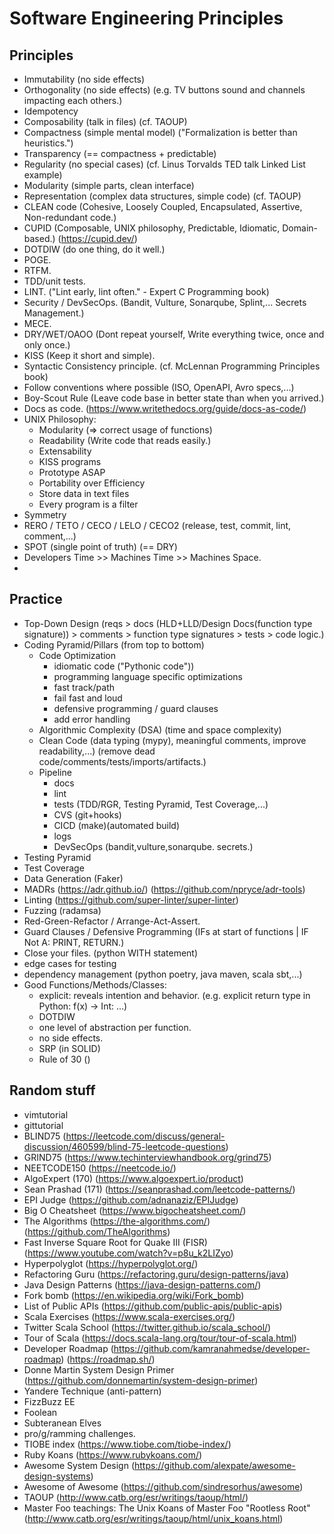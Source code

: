 # Software Engineering Principles

## Principles
* Immutability (no side effects)
* Orthogonality (no side effects) (e.g. TV buttons sound and channels impacting each others.)
* Idempotency
* Composability (talk in files) (cf. TAOUP)
* Compactness (simple mental model) ("Formalization is better than heuristics.")
* Transparency (== compactness + predictable)
* Regularity (no special cases) (cf. Linus Torvalds TED talk Linked List example)
* Modularity (simple parts, clean interface)
* Representation (complex data structures, simple code) (cf. TAOUP)
* CLEAN code (Cohesive, Loosely Coupled, Encapsulated, Assertive, Non-redundant code.)
* CUPID (Composable, UNIX philosophy, Predictable, Idiomatic, Domain-based.) (<https://cupid.dev/>)
* DOTDIW (do one thing, do it well.)
* POGE.
* RTFM.
* TDD/unit tests.
* LINT. ("Lint early, lint often." - Expert C Programming book)
* Security / DevSecOps. (Bandit, Vulture, Sonarqube, Splint,... Secrets Management.)
* MECE.
* DRY/WET/OAOO (Dont repeat yourself, Write everything twice, once and only once.)
* KISS (Keep it short and simple).
* Syntactic Consistency principle. (cf. McLennan Programming Principles book)
* Follow conventions where possible (ISO, OpenAPI, Avro specs,...)
* Boy-Scout Rule (Leave code base in better state than when you arrived.)
* Docs as code. (<https://www.writethedocs.org/guide/docs-as-code/>)
* UNIX Philosophy:
    * Modularity (=> correct usage of functions)
    * Readability (Write code that reads easily.)
    * Extensability
    * KISS programs
    * Prototype ASAP
    * Portability over Efficiency
    * Store data in text files
    * Every program is a filter
* Symmetry
* RERO / TETO / CECO / LELO / CECO2 (release, test, commit, lint, comment,...)
* SPOT (single point of truth) (== DRY)
* Developers Time >> Machines Time >> Machines Space.
* 

## Practice
* Top-Down Design (reqs > docs (HLD+LLD/Design Docs(function type signature)) > comments > function type signatures > tests > code logic.)
* Coding Pyramid/Pillars (from top to bottom)
    * Code Optimization
        * idiomatic code ("Pythonic code"))
        * programming language specific optimizations
        * fast track/path
        * fail fast and loud
        * defensive programming / guard clauses
        * add error handling
    * Algorithmic Complexity (DSA) (time and space complexity)
    * Clean Code (data typing (mypy), meaningful comments, improve readability,...) (remove dead code/comments/tests/imports/artifacts.)
    * Pipeline
        * docs
        * lint
        * tests (TDD/RGR, Testing Pyramid, Test Coverage,...)
        * CVS (git+hooks)
        * CICD (make)(automated build)
        * logs
        * DevSecOps (bandit,vulture,sonarqube. secrets.)
* Testing Pyramid
* Test Coverage
* Data Generation (Faker)
* MADRs (<https://adr.github.io/>) (<https://github.com/npryce/adr-tools>)
* Linting (<https://github.com/super-linter/super-linter>)
* Fuzzing (radamsa)
* Red-Green-Refactor / Arrange-Act-Assert.
* Guard Clauses / Defensive Programming (IFs at start of functions | IF Not A: PRINT, RETURN.)
* Close your files. (python WITH statement)
* edge cases for testing
* dependency management (python poetry, java maven, scala sbt,...)
* Good Functions/Methods/Classes:
    * explicit: reveals intention and behavior. (e.g. explicit return type in Python: f(x) -> Int: ...)
    * DOTDIW
    * one level of abstraction per function.
    * no side effects.
    * SRP (in SOLID)
    * Rule of 30 ()


## Random stuff
* vimtutorial
* gittutorial
* BLIND75 (<https://leetcode.com/discuss/general-discussion/460599/blind-75-leetcode-questions>)
* GRIND75 (<https://www.techinterviewhandbook.org/grind75>)
* NEETCODE150 (<https://neetcode.io/>)
* AlgoExpert (170) (<https://www.algoexpert.io/product>)
* Sean Prashad (171) (<https://seanprashad.com/leetcode-patterns/>)
* EPI Judge (<https://github.com/adnanaziz/EPIJudge>)
* Big O Cheatsheet (<https://www.bigocheatsheet.com/>)
* The Algorithms (<https://the-algorithms.com/>) (<https://github.com/TheAlgorithms>)
* Fast Inverse Square Root for Quake III (FISR) (<https://www.youtube.com/watch?v=p8u_k2LIZyo>)
* Hyperpolyglot (<https://hyperpolyglot.org/>)
* Refactoring Guru (<https://refactoring.guru/design-patterns/java>)
* Java Design Patterns (<https://java-design-patterns.com/>)
* Fork bomb (<https://en.wikipedia.org/wiki/Fork_bomb>)
* List of Public APIs (<https://github.com/public-apis/public-apis>)
* Scala Exercises (<https://www.scala-exercises.org/>)
* Twitter Scala School (<https://twitter.github.io/scala_school/>)
* Tour of Scala (<https://docs.scala-lang.org/tour/tour-of-scala.html>)
* Developer Roadmap (<https://github.com/kamranahmedse/developer-roadmap>) (<https://roadmap.sh/>)
* Donne Martin System Design Primer (<https://github.com/donnemartin/system-design-primer>)
* Yandere Technique (anti-pattern)
* FizzBuzz EE
* Foolean
* Subteranean Elves
* pro/g/ramming challenges.
* TIOBE index (<https://www.tiobe.com/tiobe-index/>)
* Ruby Koans (<https://www.rubykoans.com/>)
* Awesome System Design (<https://github.com/alexpate/awesome-design-systems>)
* Awesome of Awesome (<https://github.com/sindresorhus/awesome>)
* TAOUP (<http://www.catb.org/esr/writings/taoup/html/>)
* Master Foo teachings: The Unix Koans of Master Foo "Rootless Root" (<http://www.catb.org/esr/writings/taoup/html/unix_koans.html>)
